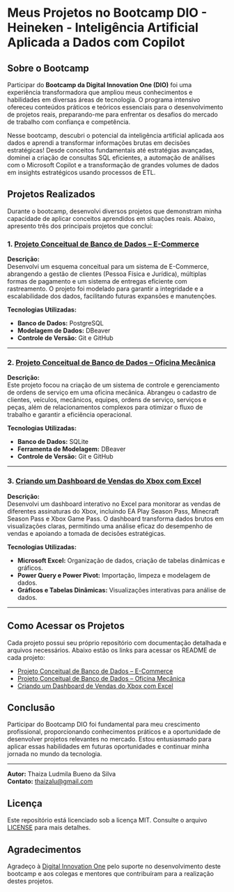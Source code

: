 # Meus Projetos no Bootcamp DIO - Heineken - Inteligência Artificial Aplicada a Dados com Copilot

## Sobre o Bootcamp

Participar do **Bootcamp da Digital Innovation One (DIO)** foi uma experiência transformadora que ampliou meus conhecimentos e habilidades em diversas áreas de tecnologia. O programa intensivo ofereceu conteúdos práticos e teóricos essenciais para o desenvolvimento de projetos reais, preparando-me para enfrentar os desafios do mercado de trabalho com confiança e competência.

Nesse bootcamp, descubri o potencial da inteligência artificial aplicada aos dados e aprendi a transformar informações brutas em decisões estratégicas! Desde conceitos fundamentais até estratégias avançadas, dominei a criação de consultas SQL eficientes, a automação de análises com o Microsoft Copilot e a transformação de grandes volumes de dados em insights estratégicos usando processos de ETL.

## Projetos Realizados

Durante o bootcamp, desenvolvi diversos projetos que demonstram minha capacidade de aplicar conceitos aprendidos em situações reais. Abaixo, apresento três dos principais projetos que concluí:

### 1. [Projeto Conceitual de Banco de Dados – E-Commerce](./projeto1/README.md)

**Descrição:**  
Desenvolvi um esquema conceitual para um sistema de E-Commerce, abrangendo a gestão de clientes (Pessoa Física e Jurídica), múltiplas formas de pagamento e um sistema de entregas eficiente com rastreamento. O projeto foi modelado para garantir a integridade e a escalabilidade dos dados, facilitando futuras expansões e manutenções.

**Tecnologias Utilizadas:**
- **Banco de Dados:** PostgreSQL
- **Modelagem de Dados:** DBeaver
- **Controle de Versão:** Git e GitHub

---

### 2. [Projeto Conceitual de Banco de Dados – Oficina Mecânica](./projeto2/README.md)

**Descrição:**  
Este projeto focou na criação de um sistema de controle e gerenciamento de ordens de serviço em uma oficina mecânica. Abrangeu o cadastro de clientes, veículos, mecânicos, equipes, ordens de serviço, serviços e peças, além de relacionamentos complexos para otimizar o fluxo de trabalho e garantir a eficiência operacional.

**Tecnologias Utilizadas:**
- **Banco de Dados:** SQLite
- **Ferramenta de Modelagem:** DBeaver
- **Controle de Versão:** Git e GitHub

---

### 3. [Criando um Dashboard de Vendas do Xbox com Excel](./projeto3/README.md)

**Descrição:**  
Desenvolvi um dashboard interativo no Excel para monitorar as vendas de diferentes assinaturas do Xbox, incluindo EA Play Season Pass, Minecraft Season Pass e Xbox Game Pass. O dashboard transforma dados brutos em visualizações claras, permitindo uma análise eficaz do desempenho de vendas e apoiando a tomada de decisões estratégicas.

**Tecnologias Utilizadas:**
- **Microsoft Excel:** Organização de dados, criação de tabelas dinâmicas e gráficos.
- **Power Query e Power Pivot:** Importação, limpeza e modelagem de dados.
- **Gráficos e Tabelas Dinâmicas:** Visualizações interativas para análise de dados.

---

## Como Acessar os Projetos

Cada projeto possui seu próprio repositório com documentação detalhada e arquivos necessários. Abaixo estão os links para acessar os README de cada projeto:

- [Projeto Conceitual de Banco de Dados – E-Commerce](./projeto1/README.md)
- [Projeto Conceitual de Banco de Dados – Oficina Mecânica](./projeto2/README.md)
- [Criando um Dashboard de Vendas do Xbox com Excel](./projeto3/README.md)

## Conclusão

Participar do Bootcamp DIO foi fundamental para meu crescimento profissional, proporcionando conhecimentos práticos e a oportunidade de desenvolver projetos relevantes no mercado. Estou entusiasmado para aplicar essas habilidades em futuras oportunidades e continuar minha jornada no mundo da tecnologia.

---

**Autor:** Thaiza Ludmila Bueno da Silva  
**Contato:** thaizalu@gmail.com

## Licença

Este repositório está licenciado sob a licença MIT. Consulte o arquivo [LICENSE](./LICENSE) para mais detalhes.

## Agradecimentos

Agradeço à [Digital Innovation One](https://dio.me/) pelo suporte no desenvolvimento deste bootcamp e aos colegas e mentores que contribuíram para a realização destes projetos.
```
 
